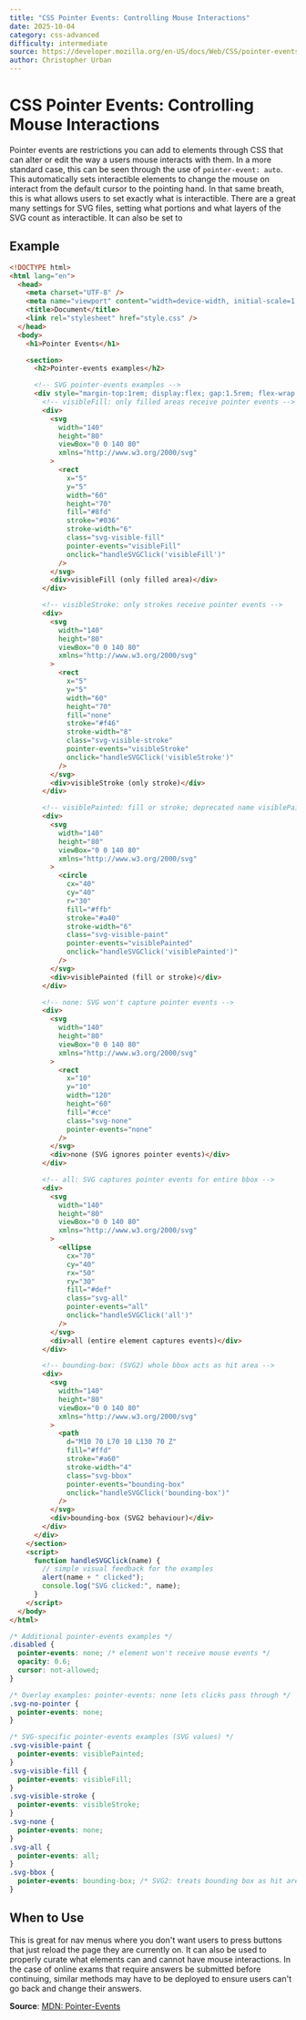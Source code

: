 ```yaml
---
title: "CSS Pointer Events: Controlling Mouse Interactions"
date: 2025-10-04
category: css-advanced
difficulty: intermediate
source: https://developer.mozilla.org/en-US/docs/Web/CSS/pointer-events
author: Christopher Urban
---
```


# CSS Pointer Events: Controlling Mouse Interactions

Pointer events are restrictions you can add to elements through CSS that can alter or edit the way a users mouse interacts with them. In a more standard case, this can be seen through the use of `pointer-event: auto`. This automatically sets interactible elements to change the mouse on interact from the default cursor to the pointing hand. In that same breath, this is what allows users to set exactly what is interactible. There are a great many settings for SVG files, setting what portions and what layers of the SVG count as interactible. It can also be set to

## Example

```html
<!DOCTYPE html>
<html lang="en">
  <head>
    <meta charset="UTF-8" />
    <meta name="viewport" content="width=device-width, initial-scale=1.0" />
    <title>Document</title>
    <link rel="stylesheet" href="style.css" />
  </head>
  <body>
    <h1>Pointer Events</h1>

    <section>
      <h2>Pointer-events examples</h2>

      <!-- SVG pointer-events examples -->
      <div style="margin-top:1rem; display:flex; gap:1.5rem; flex-wrap:wrap;">
        <!-- visibleFill: only filled areas receive pointer events -->
        <div>
          <svg
            width="140"
            height="80"
            viewBox="0 0 140 80"
            xmlns="http://www.w3.org/2000/svg"
          >
            <rect
              x="5"
              y="5"
              width="60"
              height="70"
              fill="#8fd"
              stroke="#036"
              stroke-width="6"
              class="svg-visible-fill"
              pointer-events="visibleFill"
              onclick="handleSVGClick('visibleFill')"
            />
          </svg>
          <div>visibleFill (only filled area)</div>
        </div>

        <!-- visibleStroke: only strokes receive pointer events -->
        <div>
          <svg
            width="140"
            height="80"
            viewBox="0 0 140 80"
            xmlns="http://www.w3.org/2000/svg"
          >
            <rect
              x="5"
              y="5"
              width="60"
              height="70"
              fill="none"
              stroke="#f46"
              stroke-width="8"
              class="svg-visible-stroke"
              pointer-events="visibleStroke"
              onclick="handleSVGClick('visibleStroke')"
            />
          </svg>
          <div>visibleStroke (only stroke)</div>
        </div>

        <!-- visiblePainted: fill or stroke; deprecated name visiblePainted still supported -->
        <div>
          <svg
            width="140"
            height="80"
            viewBox="0 0 140 80"
            xmlns="http://www.w3.org/2000/svg"
          >
            <circle
              cx="40"
              cy="40"
              r="30"
              fill="#ffb"
              stroke="#a40"
              stroke-width="6"
              class="svg-visible-paint"
              pointer-events="visiblePainted"
              onclick="handleSVGClick('visiblePainted')"
            />
          </svg>
          <div>visiblePainted (fill or stroke)</div>
        </div>

        <!-- none: SVG won't capture pointer events -->
        <div>
          <svg
            width="140"
            height="80"
            viewBox="0 0 140 80"
            xmlns="http://www.w3.org/2000/svg"
          >
            <rect
              x="10"
              y="10"
              width="120"
              height="60"
              fill="#cce"
              class="svg-none"
              pointer-events="none"
            />
          </svg>
          <div>none (SVG ignores pointer events)</div>
        </div>

        <!-- all: SVG captures pointer events for entire bbox -->
        <div>
          <svg
            width="140"
            height="80"
            viewBox="0 0 140 80"
            xmlns="http://www.w3.org/2000/svg"
          >
            <ellipse
              cx="70"
              cy="40"
              rx="50"
              ry="30"
              fill="#def"
              class="svg-all"
              pointer-events="all"
              onclick="handleSVGClick('all')"
            />
          </svg>
          <div>all (entire element captures events)</div>
        </div>

        <!-- bounding-box: (SVG2) whole bbox acts as hit area -->
        <div>
          <svg
            width="140"
            height="80"
            viewBox="0 0 140 80"
            xmlns="http://www.w3.org/2000/svg"
          >
            <path
              d="M10 70 L70 10 L130 70 Z"
              fill="#ffd"
              stroke="#a60"
              stroke-width="4"
              class="svg-bbox"
              pointer-events="bounding-box"
              onclick="handleSVGClick('bounding-box')"
            />
          </svg>
          <div>bounding-box (SVG2 behaviour)</div>
        </div>
      </div>
    </section>
    <script>
      function handleSVGClick(name) {
        // simple visual feedback for the examples
        alert(name + " clicked");
        console.log("SVG clicked:", name);
      }
    </script>
  </body>
</html>
```

```css
/* Additional pointer-events examples */
.disabled {
  pointer-events: none; /* element won't receive mouse events */
  opacity: 0.6;
  cursor: not-allowed;
}

/* Overlay examples: pointer-events: none lets clicks pass through */
.svg-no-pointer {
  pointer-events: none;
}

/* SVG-specific pointer-events examples (SVG values) */
.svg-visible-paint {
  pointer-events: visiblePainted;
}
.svg-visible-fill {
  pointer-events: visibleFill;
}
.svg-visible-stroke {
  pointer-events: visibleStroke;
}
.svg-none {
  pointer-events: none;
}
.svg-all {
  pointer-events: all;
}
.svg-bbox {
  pointer-events: bounding-box; /* SVG2: treats bounding box as hit area */
}
```

## When to Use

This is great for nav menus where you don't want users to press buttons that just reload the page they are currently on. It can also be used to properly curate what elements can and cannot have mouse interactions. In the case of online exams that require answers be submitted before continuing, similar methods may have to be deployed to ensure users can't go back and change their answers.

**Source**: [MDN: Pointer-Events](https://developer.mozilla.org/en-US/docs/Web/CSS/pointer-events)
